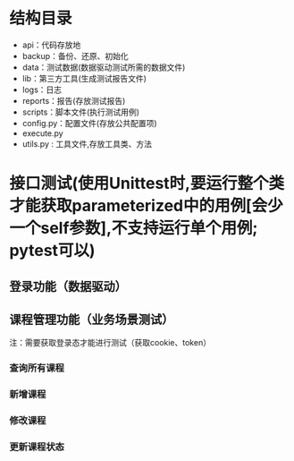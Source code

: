 # 结构目录

- api：代码存放地
- backup：备份、还原、初始化
- data：测试数据(数据驱动测试所需的数据文件)
- lib：第三方工具(生成测试报告文件)
- logs：日志
- reports：报告(存放测试报告)
- scripts：脚本文件(执行测试用例)
- config.py：配置文件(存放公共配置项)
- execute.py
- utils.py : 工具文件,存放工具类、方法

# 接口测试(使用Unittest时,要运行整个类才能获取parameterized中的用例[会少一个self参数],不支持运行单个用例; pytest可以)

## 登录功能（数据驱动）

## 课程管理功能（业务场景测试）

注：需要获取登录态才能进行测试（获取cookie、token）

### 查询所有课程

### 新增课程

### 修改课程

### 更新课程状态